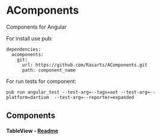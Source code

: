 # AComponents
Components for Angular

For install use pub:
```
dependencies:
  acomponents:
    git:
      url: https://github.com/Rasarts/AComponents.git
      path: component_name
```

For run tests for component:
```
pub run angular_test --test-arg=--tags=aot --test-arg=--platform=dartium  --test-arg=--reporter=expanded
```

## Components
#### TableView - [Readme](https://github.com/Rasarts/AComponents/blob/table_view/TableView/README.md)
